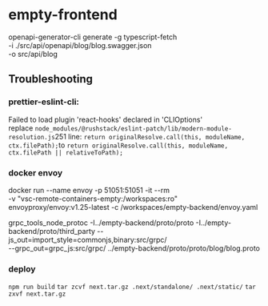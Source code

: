 # empty-frontend

openapi-generator-cli generate -g typescript-fetch \
-i ./src/api/openapi/blog/blog.swagger.json \
-o src/api/blog

## Troubleshooting

### prettier-eslint-cli:

Failed to load plugin 'react-hooks' declared in 'CLIOptions'  
replace `node_modules/@rushstack/eslint-patch/lib/modern-module-resolution.js`251 line: `return originalResolve.call(this, moduleName, ctx.filePath);`to `return originalResolve.call(this, moduleName, ctx.filePath || relativeToPath);`

### docker envoy
docker run --name envoy -p 51051:51051 -it --rm \
  -v "vsc-remote-containers-empty:/workspaces:ro" \
  envoyproxy/envoy:v1.25-latest -c /workspaces/empty-backend/envoy.yaml


grpc_tools_node_protoc -I../empty-backend/proto/proto -I../empty-backend/proto/third_party --js_out=import_style=commonjs,binary:src/grpc/ \
--grpc_out=grpc_js:src/grpc/ ../empty-backend/proto/proto/blog/blog.proto

### deploy
`npm run build` `tar zcvf next.tar.gz .next/standalone/ .next/static/` `tar zxvf next.tar.gz`